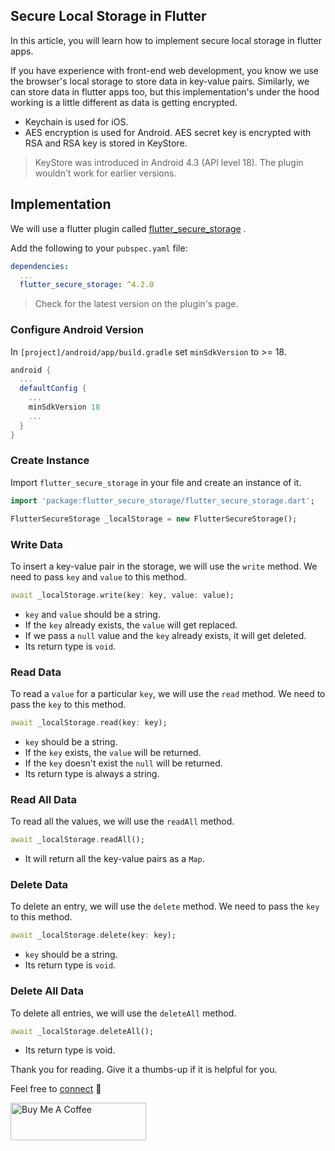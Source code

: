 ## Secure Local Storage in Flutter

In this article,  you will learn how to implement secure local storage in flutter apps.

If you have experience with front-end web development, you know we use the browser's local storage to store data in key-value pairs. Similarly, we can store data in flutter apps too, but this implementation's under the hood working is a little different as data is getting encrypted.

- Keychain is used for iOS.
- AES encryption is used for Android. AES secret key is encrypted with RSA and RSA key is stored in KeyStore.

> KeyStore was introduced in Android 4.3 (API level 18). The plugin wouldn't work for earlier versions.

## Implementation
We will use a flutter plugin called  [flutter_secure_storage](https://pub.dev/packages/flutter_secure_storage) .

Add the following to your ` pubspec.yaml ` file:

```yaml
dependencies:
  ...
  flutter_secure_storage: ^4.2.0
``` 

> Check for the latest version on the plugin's page.

### Configure Android Version

In `[project]/android/app/build.gradle` set `minSdkVersion` to >= 18.

```gradle
android {
  ...
  defaultConfig {
    ...
    minSdkVersion 18
    ...
  }
}
``` 
### Create Instance

Import `flutter_secure_storage` in your file and create an instance of it.


```dart
import 'package:flutter_secure_storage/flutter_secure_storage.dart';

FlutterSecureStorage _localStorage = new FlutterSecureStorage();
``` 

### Write Data

To insert a key-value pair in the storage, we will use the `write` method.
We need to pass `key` and `value` to this method.

```dart
await _localStorage.write(key: key, value: value);
``` 

- `key` and `value` should be a string.
- If the `key` already exists, the `value` will get replaced.
- If we pass a `null` value and the `key` already exists, it will get deleted.
- Its return type is `void`.

### Read Data

To read a `value` for a particular `key`, we will use the `read` method.
We need to pass the `key` to this method.

```dart
await _localStorage.read(key: key);
``` 

- `key` should be a string.
- If the `key` exists, the `value` will be returned.
- If the `key` doesn't exist the `null` will be returned.
- Its return type is always a string.

### Read All Data

To read all the values, we will use the `readAll` method.

```dart
await _localStorage.readAll();
``` 

- It will return all the key-value pairs as a `Map`.

### Delete Data

To delete an entry, we will use the `delete` method.
We need to pass the `key` to this method.

```dart
await _localStorage.delete(key: key);
``` 

- `key` should be a string.
- Its return type is `void`.

### Delete All Data

To delete all entries, we will use the `deleteAll` method.

```dart
await _localStorage.deleteAll();
``` 

- Its return type is void.

Thank you for reading. Give it a thumbs-up if it is helpful for you.

Feel free to  [connect](https://bibekkakati.me) 👋

<a href="https://www.buymeacoffee.com/bibekkakati" target="_blank"><img src="https://cdn.buymeacoffee.com/buttons/v2/default-yellow.png" alt="Buy Me A Coffee" style="height: 60px !important;width: 217px !important;" ></a>

